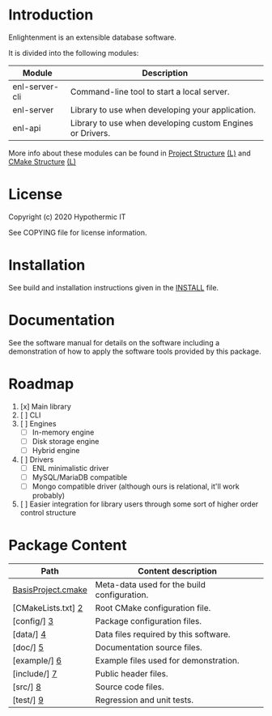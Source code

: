 Introduction
===============

Enlightenment is an extensible database software.

It is divided into the following modules:

| Module | Description |
| ------ | ----------- |
| enl-server-cli | Command-line tool to start a local server. |
| enl-server | Library to use when developing your application. |
| enl-api | Library to use when developing custom Engines or Drivers. |

More info about these modules can be found in [Project Structure](doc/images/enl-global-structure-dark.png) [(L)](doc/images/enl-global-structure-light.png) and [CMake Structure](doc/images/cmake-structure-dark.png) [(L)](doc/images/cmake-structure-light.png)

License
===============

Copyright (c) 2020 Hypothermic IT <br />

See COPYING file for license information.

Installation
===============

See build and installation instructions given in the [INSTALL](/INSTALL.md) file.

Documentation
===============

See the software manual for details on the software including a demonstration
of how to apply the software tools provided by this package.

Roadmap
===============

1. [x] Main library
2. [ ] CLI
3. [ ] Engines
    - [ ] In-memory engine
    - [ ] Disk storage engine
    - [ ] Hybrid engine
4. [ ] Drivers
    - [ ] ENL minimalistic driver
    - [ ] MySQL/MariaDB compatible
    - [ ] Mongo compatible driver (although ours is relational, it'll work probably)
5. [ ] Easier integration for library users through some sort of higher order control structure

Package Content
===============

Path                    | Content description
----------------------- | ----------------------------------------------------------
[BasisProject.cmake][1] | Meta-data used for the build configuration.
[CMakeLists.txt]    [2] | Root CMake configuration file.
[config/]           [3] | Package configuration files.
[data/]             [4] | Data files required by this software.
[doc/]              [5] | Documentation source files.
[example/]          [6] | Example files used for demonstration.
[include/]          [7] | Public header files.
[src/]              [8] | Source code files.
[test/]             [9] | Regression and unit tests.






<!-- --------------------------------------------------------------------------------- -->

<!-- Links to GitHub, see the local directory if you have downloaded the files already -->
[1]: /BasisProject.cmake
[2]: /CMakeLists.txt
[3]: /config
[4]: /data
[5]: /doc
[6]: /example
[7]: /include
[8]: /src
[9]: /test
